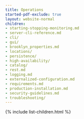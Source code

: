 ```yaml
---
title: Operations
started-pdf-exclude: true
layout: website-normal
children:
- starting-stopping-monitoring.md
- server-cli-reference.md
- cli/
- gui/
- brooklyn_properties.md
- locations/
- persistence/
- high-availability/
- catalog/
- rest.md
- logging.md
- externalized-configuration.md
- requirements.md
- production-installation.md
- security-guidelines.md
- troubleshooting/
---
```


{% include list-children.html %}
